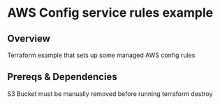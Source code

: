 # AWS Config service rules example

## Overview

Terraform example that sets up some managed AWS config rules

## Prereqs & Dependencies

S3 Bucket must be manually removed before running terraform destroy
